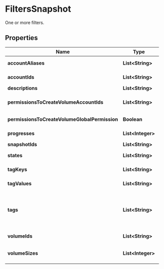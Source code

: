 

# FiltersSnapshot

One or more filters.

## Properties

| Name | Type | Description | Notes |
|------------ | ------------- | ------------- | -------------|
|**accountAliases** | **List&lt;String&gt;** | The account aliases of the owners of the snapshots. |  [optional] |
|**accountIds** | **List&lt;String&gt;** | The account IDs of the owners of the snapshots. |  [optional] |
|**descriptions** | **List&lt;String&gt;** | The descriptions of the snapshots. |  [optional] |
|**permissionsToCreateVolumeAccountIds** | **List&lt;String&gt;** | The account IDs of one or more users who have permissions to create volumes. |  [optional] |
|**permissionsToCreateVolumeGlobalPermission** | **Boolean** | If true, lists all public volumes. If false, lists all private volumes. |  [optional] |
|**progresses** | **List&lt;Integer&gt;** | The progresses of the snapshots, as a percentage. |  [optional] |
|**snapshotIds** | **List&lt;String&gt;** | The IDs of the snapshots. |  [optional] |
|**states** | **List&lt;String&gt;** | The states of the snapshots (&#x60;in-queue&#x60; \\| &#x60;completed&#x60; \\| &#x60;error&#x60;). |  [optional] |
|**tagKeys** | **List&lt;String&gt;** | The keys of the tags associated with the snapshots. |  [optional] |
|**tagValues** | **List&lt;String&gt;** | The values of the tags associated with the snapshots. |  [optional] |
|**tags** | **List&lt;String&gt;** | The key/value combination of the tags associated with the snapshots, in the following format: &amp;quot;Filters&amp;quot;:{&amp;quot;Tags&amp;quot;:[&amp;quot;TAGKEY&#x3D;TAGVALUE&amp;quot;]}. |  [optional] |
|**volumeIds** | **List&lt;String&gt;** | The IDs of the volumes used to create the snapshots. |  [optional] |
|**volumeSizes** | **List&lt;Integer&gt;** | The sizes of the volumes used to create the snapshots, in gibibytes (GiB). |  [optional] |



